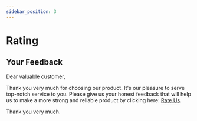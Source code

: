 ```yaml
---
sidebar_position: 3
---
```


# Rating

## Your Feedback

Dear valuable customer,

Thank you very much for choosing our product. It's our pleasure to serve top-notch service to you. Please give us your honest feedback that will help us to make a more strong and reliable product by clicking here: [Rate Us](https://codecanyon.net/downloads).

Thank you very much.